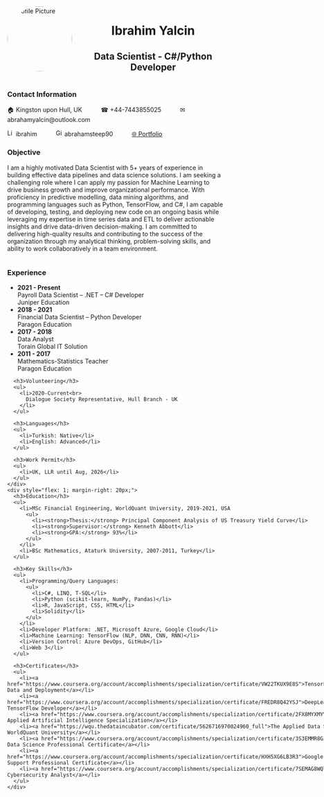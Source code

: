 <div>
  <div style="display: flex;">
    <div style="flex: 1;">
      <img src="https://drive.google.com/uc?export=view&id=1Fh2fF6RC0UD4CTyx18nMnBOolL1Q3EOe" alt="Profile Picture" style="width: 150px; height: 150px; border-radius: 50%; margin-right: 20px;">
    </div>
    <div style="flex: 2;">
      <h1 style="text-align: center;">Ibrahim Yalcin</h1>
      <h2 style="text-align: center;">Data Scientist - C#/Python Developer</h2>
    </div>
  </div>
  
   <h3>Contact Information</h3>
   <p>&#127968; Kingston upon Hull, UK &nbsp;&nbsp;&nbsp;&nbsp;&nbsp;&nbsp;&nbsp;&nbsp;&nbsp; &#9742; +44-7443855025 &nbsp;&nbsp;&nbsp;&nbsp;&nbsp;&nbsp;&nbsp;&nbsp;&nbsp; &#9993; abrahamyalcin@outlook.com</p>
   <p><a href="https://www.linkedin.com/in/abraham-yalcin/"><img src="https://cdn-icons-png.flaticon.com/512/174/174857.png" alt="LinkedIn" style="width: 16px; height: 16px;"></a> ibrahim &nbsp;&nbsp;&nbsp;&nbsp;&nbsp;&nbsp;&nbsp;&nbsp;&nbsp; <a href="https://github.com/abrahamsteep90"><img src="https://cdn-icons-png.flaticon.com/512/25/25231.png" alt="GitHub" style="width: 16px; height: 16px;"></a> abrahamsteep90 &nbsp;&nbsp;&nbsp;&nbsp;&nbsp;&nbsp;&nbsp;&nbsp;&nbsp; <a href="https://abrahamsteep90.github.io/My-Portfolio/">&#127760; Portfolio</a></p>
  
  <h3>Objective</h3>
  <p>I am a highly motivated Data Scientist with 5+ years of experience in building effective data pipelines and data science solutions. I am seeking a challenging role where I can apply my passion for Machine Learning to drive business growth and improve organizational performance. With proficiency in predictive modelling, data mining algorithms, and programming languages such as Python, TensorFlow, and C#, I am capable of developing, testing, and deploying new code on an ongoing basis while leveraging my expertise in time series data and ETL to deliver actionable insights and drive data-driven decision-making. I am committed to delivering high-quality results and contributing to the success of the organization through my analytical thinking, problem-solving skills, and ability to work collaboratively in a team environment.</p>

  <div style="display: flex; flex-wrap: wrap;">
    <div style="flex: 1;">
      <h3>Experience</h3>
      <ul>
        <li>
          <strong>2021 - Present</strong><br>
          Payroll Data Scientist – .NET – C# Developer<br>
          Juniper Education<br>
        </li>
        <li>
          <strong>2018 - 2021</strong><br>
          Financial Data Scientist – Python Developer<br>
          Paragon Education<br>
        </li>
        <li>
          <strong>2017 - 2018</strong><br>
          Data Analyst<br>
          Torain Global IT Solution<br>
        </li>
        <li>
          <strong>2011 - 2017</strong><br>
          Mathematics-Statistics Teacher<br>
          Paragon Education<br>
        </li>
      </ul>

      <h3>Volunteering</h3>
      <ul>
        <li>2020-Current<br>
          Dialogue Society Representative, Hull Branch - UK
        </li>
      </ul>

      <h3>Languages</h3>
      <ul>
        <li>Turkish: Native</li>
        <li>English: Advanced</li>
      </ul>

      <h3>Work Permit</h3>
      <ul>
        <li>UK, LLR until Aug, 2026</li>
      </ul>
    </div>
    <div style="flex: 1; margin-right: 20px;">
      <h3>Education</h3>
      <ul>
        <li>MSc Financial Engineering, WorldQuant University, 2019-2021, USA
          <ul>
            <li><strong>Thesis:</strong> Principal Component Analysis of US Treasury Yield Curve</li>
            <li><strong>Supervisor:</strong> Kenneth Abbott</li>
            <li><strong>GPA:</strong> 93%</li>
          </ul>
        </li>
        <li>BSc Mathematics, Ataturk University, 2007-2011, Turkey</li>
      </ul>

      <h3>Key Skills</h3>
      <ul>
        <li>Programming/Query Languages:
          <ul>
            <li>C#, LINQ, T-SQL</li>
            <li>Python (scikit-learn, NumPy, Pandas)</li>
            <li>R, JavaScript, CSS, HTML</li>
            <li>Solidity</li>
          </ul>
        </li>
        <li>Developer Platform: .NET, Microsoft Azure, Google Cloud</li>
        <li>Machine Learning: TensorFlow (NLP, DNN, CNN, RNN)</li>
        <li>Version Control: Azure DevOps, GitHub</li>
        <li>Web 3</li>
      </ul>

      <h3>Certificates</h3>
      <ul>
        <li><a href="https://www.coursera.org/account/accomplishments/specialization/certificate/VW22TKUX9E8S">TensorFlow: Data and Deployment</a></li>
        <li><a href="https://www.coursera.org/account/accomplishments/specialization/certificate/FREDR8Q42YSJ">DeepLearning.AI TensorFlow Developer</a></li>
        <li><a href="https://www.coursera.org/account/accomplishments/specialization/certificate/2FX8MYXMYV33">IBM Applied Artificial Intelligence Specialization</a></li>
        <li><a href="https://wqu.thedataincubator.com/certificate/5626716970024960_full">The Applied Data Science, WorldQuant University</a></li>
        <li><a href="https://www.coursera.org/account/accomplishments/specialization/certificate/3S3EMMR8GJ45">IBM Data Science Professional Certificate</a></li>
        <li><a href="https://www.coursera.org/account/accomplishments/specialization/certificate/HXH5XG6LB3R3">Google IT Support Professional Certificate</a></li>
        <li><a href="https://www.coursera.org/account/accomplishments/specialization/certificate/7SEMAG8WQTW8">IBM Cybersecurity Analyst</a></li>
      </ul>
    </div>
  </div>
</div>
